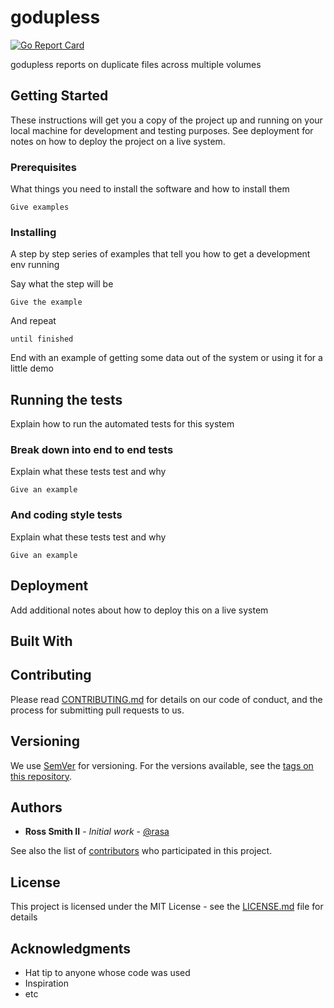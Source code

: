 # godupless

[![Go Report Card](https://goreportcard.com/badge/github.com/rasa/godupless)](https://goreportcard.com/report/github.com/rasa/godupless)

godupless reports on duplicate files across multiple volumes

## Getting Started

These instructions will get you a copy of the project up and running on your local machine for development and testing purposes. See deployment for notes on how to deploy the project on a live system.

### Prerequisites

What things you need to install the software and how to install them

```shell
Give examples
```

### Installing

A step by step series of examples that tell you how to get a development env running

Say what the step will be

```shell
Give the example
```

And repeat

```shell
until finished
```

End with an example of getting some data out of the system or using it for a little demo

## Running the tests

Explain how to run the automated tests for this system

### Break down into end to end tests

Explain what these tests test and why

```shell
Give an example
```

### And coding style tests

Explain what these tests test and why

```shell
Give an example
```

## Deployment

Add additional notes about how to deploy this on a live system

## Built With

## Contributing

Please read [CONTRIBUTING.md](https://gist.github.com/PurpleBooth/b24679402957c63ec426) for details on our code of conduct, and the process for submitting pull requests to us.

## Versioning

We use [SemVer](http://semver.org/) for versioning. For the versions available, see the [tags on this repository](https://github.com/rasa/godupless/tags). 

## Authors

* **Ross Smith II** - *Initial work* - [@rasa](https://github.com/rasa)

See also the list of [contributors](https://github.com/rasa/godupless/contributors) who participated in this project.

## License

This project is licensed under the MIT License - see the [LICENSE.md](LICENSE.md) file for details

## Acknowledgments

* Hat tip to anyone whose code was used
* Inspiration
* etc
